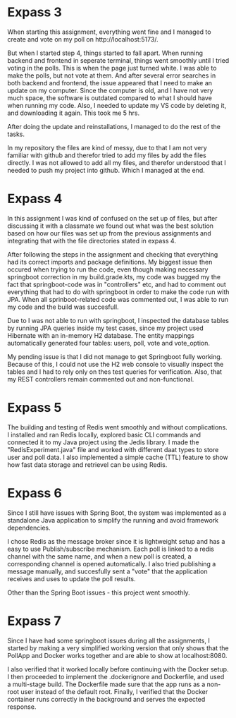 # Expass 3 

When starting this assignment, everything went fine and I managed to create and vote on my poll on http://localhost:5173/. 

But when I started step 4, things started to fall apart. When running backend and frontend in seperate terminal, things went smoothly until I tried voting in the polls. This is when the page just turned white. I was able to make the polls, but not vote at them. And after several error searches in both backend and frontend, the issue appeared that I need to make an update on my computer. Since the computer is old, and I have not very much space, the software is outdated compared to what I should have when running my code. Also, I needed to update my VS code by deleting it, and downloading it again. This took me 5 hrs. 

After doing the update and reinstallations, I managed to do the rest of the tasks. 

In my repository the files are kind of messy, due to that I am not very familiar with github and therefor tried to add my files by add the files directly. I was not allowed to add all my files, and therefor understood that I needed to push my project into github. Which I managed at the end. 

# Expass 4 

In this assignment I was kind of confused on the set up of files, but after discussing it with a classmate we found out what was the best solution based on how our files was set up from the previous assignments and integrating that with the file directories stated in expass 4. 

After following the steps in the assignment and checking that everything had its correct imports and package definitions. My biggest issue then occured when trying to run the code, even though making necessary springboot correction in my build.grade.kts, my code was bugged my the fact that springboot-code was in "controllers" etc, and had to comment out everything that had to do with springboot in order to make the code run with JPA. When all sprinboot-related code was commented out, I was able to run my code and the build was succesfull. 

Due to I was not able to run with springboot, I inspected the database tables by running JPA queries inside my test cases, since my project used Hibernate with an in-memory H2 database. The entity mappings automatically generated four tables: users, poll, vote and vote_option. 

My pending issue is that I did not manage to get Springboot fully working. Because of this, I could not use the H2 web console to visually inspect the tables and I had to rely only on thes test queries for verification. Also, that my REST controllers remain commented out and non-functional. 

# Expass 5 
The building and testing of Redis went smoothly and without complications. I installed and ran Redis locally, explored basic CLI commands and connected it to my Java project using the Jedis library. I made the "RedisExperiment.java" file and worked with different daat types to store user and poll data. I also implemented a simple cache (TTL) feature to show how fast data storage and retrievel can be using Redis. 

# Expass 6 
Since I still have issues with Spring Boot, the system was implemented as a standalone Java application to simplify the running and avoid framework dependencies. 

I chose Redis as the message broker since it is lightweight setup and has a easy to use Publish/subscribe mechanism. Each poll is linked to a redis channel with the same name, and when a new poll is created, a corresponding channel is opened automatically. I also tried publishing a message manually, and succesfully sent a "vote" that the application receives and uses to update the poll results. 

Other than the Spring Boot issues - this project went smoothly. 

# Expass 7 
Since I have had some springboot issues during all the assignments, I started by making a very simplified working version that only shows that the PollApp and Docker works together and are able to show at localhost:8080. 

I also verified that it worked locally before continuing with the Docker setup. I then proceeded to implement the .dockerignore and Dockerfile, and used a multi-stage build. The Dockerfile made sure that the app runs as a non-root user instead of the default root. Finally, I verified that the Docker container runs correctly in the background and serves the expected response.





